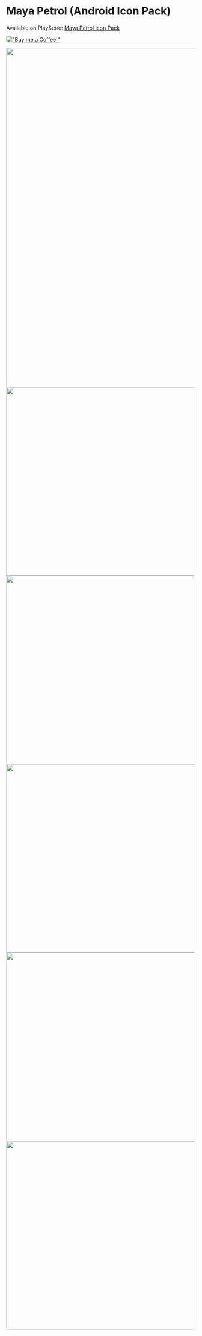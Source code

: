 # Maya Petrol (Android Icon Pack)
Available on PlayStore: [Maya Petrol Icon Pack](https://play.google.com/store/apps/details?id=com.mayapetrol.app)

[!["Buy me a Coffee!"](https://www.buymeacoffee.com/assets/img/custom_images/orange_img.png)](https://www.paypal.com/donate/?hosted_button_id=59HRA7X8F26VU)


<img src="https://github.com/lucianohorta/mayapetrol/blob/master/marketing/coverplaystore.png" width="900" />
<br>
<img src="https://github.com/lucianohorta/mayapetrol/blob/master/marketing/1.png" width="500" />
<br>
<img src="https://github.com/lucianohorta/mayapetrol/blob/master/marketing/2.png" width="500" />
<br>
<img src="https://github.com/lucianohorta/mayapetrol/blob/master/marketing/3.png" width="500" />
<br>
<img src="https://github.com/lucianohorta/mayapetrol/blob/master/marketing/4.png" width="500" />
<br>
<img src="https://github.com/lucianohorta/mayapetrol/blob/master/marketing/5.png" width="500" />
